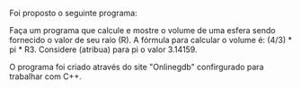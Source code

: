 Foi proposto o seguinte programa:

Faça um programa que calcule e mostre o volume de uma esfera sendo fornecido o valor de seu raio (R). A fórmula para calcular o volume é: (4/3) * pi * R3. Considere (atribua) para pi o valor 3.14159.

O programa foi criado através do site "Onlinegdb" confirgurado para trabalhar com C++.